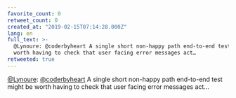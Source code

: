 ```yaml
---
favorite_count: 0
retweet_count: 0
created_at: "2019-02-15T07:14:28.000Z"
lang: en
full_text: >-
  @Lynoure: @coderbyheart A single short non-happy path end-to-end test might be
  worth having to check that user facing error messages act…
retweeted: true
---
```


[@Lynoure](https://twitter.com/Lynoure):
[@coderbyheart](https://twitter.com/coderbyheart) A single short non-happy path
end-to-end test might be worth having to check that user facing error messages
act…
